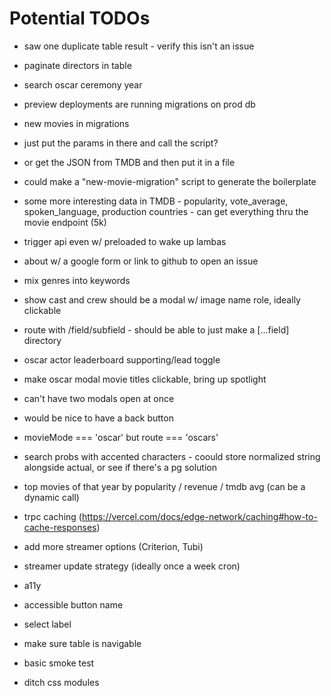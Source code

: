 # Potential TODOs

- saw one duplicate table result - verify this isn't an issue

- paginate directors in table

- search oscar ceremony year

- preview deployments are running migrations on prod db

- new movies in migrations
- just put the params in there and call the script?
- or get the JSON from TMDB and then put it in a file
- could make a "new-movie-migration" script to generate the boilerplate

- some more interesting data in TMDB - popularity, vote_average, spoken_language, production countries - can get everything thru the movie endpoint (5k)

- trigger api even w/ preloaded to wake up lambas

- about w/ a google form or link to github to open an issue

- mix genres into keywords

- show cast and crew should be a modal w/ image name role, ideally clickable

- route with /field/subfield - should be able to just make a [...field] directory

- oscar actor leaderboard supporting/lead toggle

- make oscar modal movie titles clickable, bring up spotlight
- can't have two modals open at once
- would be nice to have a back button

- movieMode === 'oscar' but route === 'oscars'

- search probs with accented characters - coould store normalized string alongside actual, or see if there's a pg solution

- top movies of that year by popularity / revenue / tmdb avg (can be a dynamic call)

- trpc caching (https://vercel.com/docs/edge-network/caching#how-to-cache-responses)

- add more streamer options (Criterion, Tubi)

- streamer update strategy (ideally once a week cron)

- a11y
- accessible button name
- select label
- make sure table is navigable

- basic smoke test

- ditch css modules
